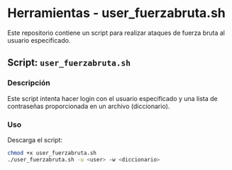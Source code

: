 # Herramientas - user_fuerzabruta.sh

Este repositorio contiene un script para realizar ataques de fuerza bruta al usuario especificado.

## Script: `user_fuerzabruta.sh`

### Descripción

Este script intenta hacer login con el usuario especificado y una lista de contraseñas proporcionada en un archivo (diccionario).

### Uso

Descarga el script:

```bash
chmod +x user_fuerzabruta.sh
./user_fuerzabruta.sh -u <user> -w <diccionario>
```
